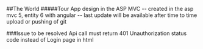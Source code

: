 ##The World 
#####Tour App design in the ASP MVC
-- created in the asp mvc 5, entity 6 with angular
-- last update will be available after time to time upload or pushing of git

###Issue to be resolved
Api call must return 401 Unauthorization status code instead of Login page in html

